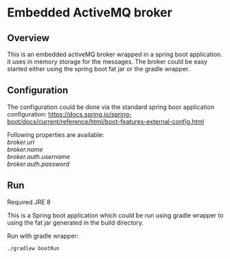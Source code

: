 # Embedded ActiveMQ broker

## Overview
This is an embedded activeMQ broker wrapped in a spring boot application. it uses in memory storage for the messages. The broker could be easy started either using the spring boot fat jar or the gradle wrapper.

## Configuration
The configuration could be done via the standard spring boor application configuration: https://docs.spring.io/spring-boot/docs/current/reference/html/boot-features-external-config.html

Following properties are available:  
*broker.url*  
*broker.name*  
*broker.auth.username*  
*broker.auth.password*

## Run
Required JRE 8

This is a Spring boot application which could be run using gradle wrapper to using the fat jar generated in the build directory.

Run with gradle wrapper:
```shell
./gradlew bootRun
```

